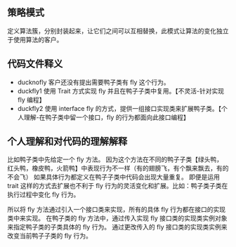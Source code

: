 ## 策略模式
定义算法簇，分别封装起来，让它们之间可以互相替换，此模式让算法的变化独立于使用算法的客户。

## 代码文件释义
* ducknofly 客户还没有提出需要鸭子类有 fly 这个行为。
* duckfly1  使用 Trait 方式实现 fly 并且在鸭子子类中复用。【不灵活-针对实现 fly 编程】
* duckfly2  使用 interface fly 的方式，提供一组接口实现类来扩展鸭子类。【个人理解-在鸭子类中留一个接口，fly 的行为都面向此接口编程】

## 个人理解和对代码的理解解释
比如鸭子类中先给定一个 fly 方法。
因为这个方法在不同的鸭子子类【绿头鸭，红头鸭，橡皮鸭，火箭鸭】中表现行为不一样（有的翅膀飞，有个飘来飘去，有的不会飞）
如果具体行为都定义在鸭子子类中代码会出现大量重复。
即便是运用 trait 这样的方式去扩展也不利于 fly 行为的灵活变化和扩展。比如：鸭子类子类在执行过程中变化 fly 行为。

所以将 fly 方法通过引入一个接口类来实现，所有的具体 fly 行为都在接口的实现类中来实现。
在鸭子类的 fly 方法中，通过传入实现 fly 接口类的实现类实例对象来指定鸭子类的子类具体的 fly 行为。
通过更改传入的 fly 接口类的实现类实例来改变当前鸭子子类的 fly 行为。